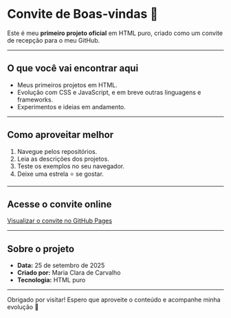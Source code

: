 # Convite de Boas-vindas 🎉

Este é meu **primeiro projeto oficial** em HTML puro, criado como um convite de recepção para o meu GitHub.

---

## O que você vai encontrar aqui

- Meus primeiros projetos em HTML.  
- Evolução com CSS e JavaScript, e em breve outras linguagens e frameworks.  
- Experimentos e ideias em andamento.

---

## Como aproveitar melhor

1. Navegue pelos repositórios.  
2. Leia as descrições dos projetos.  
3. Teste os exemplos no seu navegador.  
4. Deixe uma estrela ⭐ se gostar.  

---

## Acesse o convite online

[Visualizar o convite no GitHub Pages](https://cabohyun.github.io/Boas-Vindas/)

---

## Sobre o projeto

- **Data:** 25 de setembro de 2025  
- **Criado por:** Maria Clara de Carvalho  
- **Tecnologia:** HTML puro

---

Obrigado por visitar! Espero que aproveite o conteúdo e acompanhe minha evolução 🚀